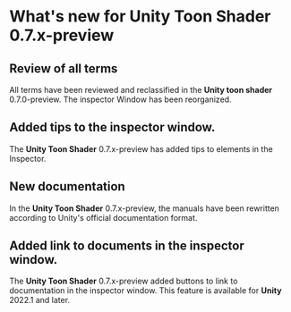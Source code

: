 # What's new for Unity Toon Shader 0.7.x-preview

## Review of all terms

All terms have been reviewed and reclassified in the **Unity toon shader** 0.7.0-preview. The inspector Window has been reorganized.

## Added tips to the inspector window.

The **Unity Toon Shader** 0.7.x-preview has added tips to elements in the Inspector.

## New documentation

In the **Unity Toon Shader** 0.7.x-preview, the manuals have been rewritten according to Unity's official documentation format.

## Added link to documents in the inspector window.

The **Unity Toon Shader** 0.7.x-preview added buttons to link to documentation in the inspector window. This feature is available for **Unity** 2022.1 and later.

